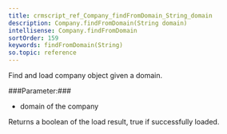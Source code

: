 ```yaml
---
title: crmscript_ref_Company_findFromDomain_String_domain
description: Company.findFromDomain(String domain)
intellisense: Company.findFromDomain
sortOrder: 159
keywords: findFromDomain(String)
so.topic: reference
---
```


Find and load company object given a domain.



###Parameter:###


 - domain of the company


Returns a boolean of the load result, true if successfully loaded.


